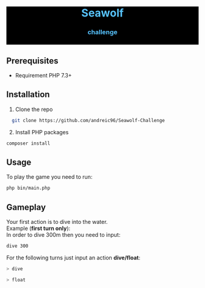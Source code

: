 <div style="text-align: center;background-color: black; color: rgb(86, 193, 255); height: 100px;">
<h1>Seawolf</h1>
<h3 style="padding: 0;">challenge</h3>
</div>

## Prerequisites
- Requirement PHP 7.3+

## Installation
1. Clone the repo
 ```sh
   git clone https://github.com/andreic96/Seawolf-Challenge
   ```
2. Install PHP packages
```bash
composer install
```

## Usage
To play the game you need to run:
```bash
php bin/main.php
```

## Gameplay
Your first action is to dive into the water.<br>
Example (**first turn only**):<br>
In order to dive 300m then you need to input:<br>
```bash
dive 300
```
For the following turns just input an action **dive/float**: <br>
```bash
> dive
```
```bash
> float
```

